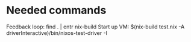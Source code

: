 # Needed commands

Feedback loop: find . | entr nix-build
Start up VM: $(nix-build test.nix -A driverInteractive)/bin/nixos-test-driver -I



